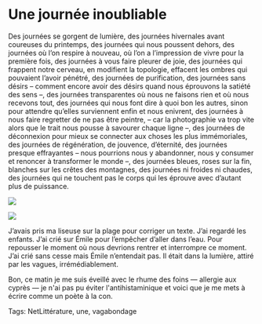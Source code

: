 # Une journée inoubliable

Des journées se gorgent de lumière, des journées hivernales avant coureuses du printemps, des journées qui nous poussent dehors, des journées où l’on respire à nouveau, où l’on a l’impression de vivre pour la première fois, des journées à vous faire pleurer de joie, des journées qui frappent notre cerveau, en modifient la topologie, effacent les ombres qui pouvaient l’avoir pénétré, des journées de purification, des journées sans désirs – comment encore avoir des désirs quand nous éprouvons la satiété des sens –, des journées transparentes où nous ne faisons rien et où nous recevons tout, des journées qui nous font dire à quoi bon les autres, sinon pour attendre qu’elles surviennent enfin et nous enivrent, des journées à nous faire regretter de ne pas être peintre, – car la photographie va trop vite alors que le trait nous pousse à savourer chaque ligne –, des journées de déconnexion pour mieux se connecter aux choses les plus immémoriales, des journées de régénération, de jouvence, d’éternité, des journées presque effrayantes – nous pourrions nous y abandonner, nous y consumer et renoncer à transformer le monde –, des journées bleues, roses sur la fin, blanches sur les crêtes des montagnes, des journées ni froides ni chaudes, des journées qui ne touchent pas le corps qui les éprouve avec d’autant plus de puissance.

![](https://tcrouzet.com/images_tc/2011/02/balruc.jpg)

![](https://tcrouzet.com/images_tc/2011/02/lisueseplage.jpg)

J’avais pris ma liseuse sur la plage pour corriger un texte. J’ai regardé les enfants. J’ai crié sur Émile pour l’empêcher d’aller dans l’eau. Pour repousser le moment où nous devrions rentrer et interrompre ce moment. J’ai crié sans cesse mais Émile n’entendait pas. Il était dans la lumière, attiré par les vagues, irrémédiablement.

Bon, ce matin je me suis éveillé avec le rhume des foins — allergie aux cyprès — je n'ai pas pu éviter l'antihistaminique et voici que je me mets à écrire comme un poète à la con.

Tags: NetLittérature, une, vagabondage